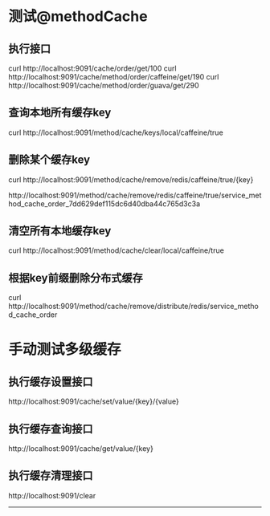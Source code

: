 
# 测试@methodCache

## 执行接口
curl http://localhost:9091/cache/order/get/100
curl http://localhost:9091/cache/method/order/caffeine/get/190
curl http://localhost:9091/cache/method/order/guava/get/290

## 查询本地所有缓存key
curl http://localhost:9091/method/cache/keys/local/caffeine/true


## 删除某个缓存key
curl http://localhost:9091/method/cache/remove/redis/caffeine/true/{key}

http://localhost:9091/method/cache/remove/redis/caffeine/true/service_method_cache_order_7dd629def115dc6d40dba44c765d3c3a


## 清空所有本地缓存key
curl http://localhost:9091/method/cache/clear/local/caffeine/true

## 根据key前缀删除分布式缓存
curl http://localhost:9091/method/cache/remove/distribute/redis/service_method_cache_order


# 手动测试多级缓存

## 执行缓存设置接口
http://localhost:9091/cache/set/value/{key}/{value}

## 执行缓存查询接口
http://localhost:9091/cache/get/value/{key}

## 执行缓存清理接口
http://localhost:9091/clear

------------------------------------
